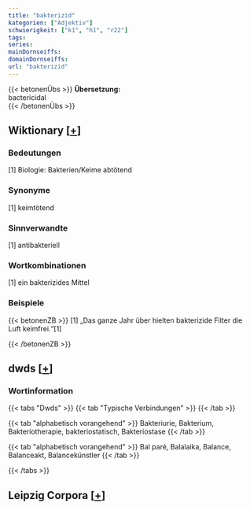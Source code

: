 ```yaml
---
title: "bakterizid"
kategorien: ["Adjektiv"]
schwierigkeit: ["k1", "h1", "r22"]
tags:
series:
mainDornseiffs:
domainDornseiffs:
url: "bakterizid"
---
```


{{< betonenÜbs >}}
**Übersetzung:**  
bactericidal  
{{< /betonenÜbs >}}

## Wiktionary [[+](https://de.wiktionary.org/wiki/bakterizid)]

### Bedeutungen
[1] Biologie: Bakterien/Keime abtötend  

### Synonyme
[1] keimtötend  

### Sinnverwandte
[1] antibakteriell  

### Wortkombinationen
[1] ein bakterizides Mittel  

### Beispiele
{{< betonenZB >}}
[1] „Das ganze Jahr über hielten bakterizide Filter die Luft keimfrei.“[1]  

{{< /betonenZB >}}


## dwds [[+](https://www.dwds.de/wb/bakterizid)]

### Wortinformation
{{< tabs "Dwds" >}}
{{< tab "Typische Verbindungen" >}}
{{< /tab >}}

{{< tab "alphabetisch vorangehend" >}}
Bakteriurie, Bakterium, Bakteriotherapie, bakteriostatisch, Bakteriostase
{{< /tab >}}

{{< tab "alphabetisch vorangehend" >}}
Bal paré, Balalaika, Balance, Balanceakt, Balancekünstler
{{< /tab >}}

{{< /tabs >}}

## Leipzig Corpora [[+](https://corpora.uni-leipzig.de/en/res?word=bakterizid&corpusId=deu_newscrawl-public_2018)]

